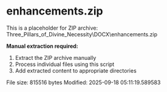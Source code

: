 # enhancements.zip

This is a placeholder for ZIP archive: Three_Pillars_of_Divine_Necessity\DOCX\enhancements.zip

**Manual extraction required:**
1. Extract the ZIP archive manually
2. Process individual files using this script
3. Add extracted content to appropriate directories

File size: 815516 bytes
Modified: 2025-09-18 05:11:19.589583

